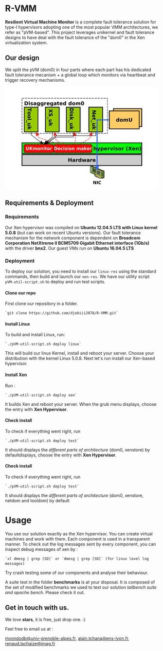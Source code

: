 # R-VMM
**Resilient Virtual Machine Monitor** is a complete fault tolerance solution for type-I hypervisors adopting one of the most popular VMM architectures, we refer as "pVM-based". This project leverages unikernel and fault tolerance designs to have deal with the fault tolerance of the "dom0" in the Xen virtualization system.

## Our design

We split the pVM (dom0) in four parts where each part has his dedicated fault tolerance mecanism + a global loop which monitors via heartbeat and trigger recovery mechanisms.  

![Overall-Architecture](fig/xdesign.png)

## Requirements & Deployment

### Requirements

Our Xen hypervisor was compiled on **Ubuntu 12.04.5 LTS with Linux kernel 5.0.8** (but can work on recent Ubuntu versions). 
Our fault tolerance mechanism for the network component is dependent on **Broadcom Corporation NetXtreme II BCM5709
Gigabit Ethernet interface (1Gb/s)** with the driver **bnx2**. Our guest VMs run on **Ubuntu 16.04.5 LTS** 

### Deployment 

To deploy our solution, you need to install our `linux-res` using the standard commands, then build and launch our `xen-res`. 
We have our utility script `pVM-util-script.sh` to deploy and run test scripts. 

#### Clone our repo

First clone our repository in a folder.
	
	`git clone https://github.com/djobiii2078/R-VMM.git`

#### Install Linux

To build and install Linux, run:

	`./pVM-util-script.sh deploy linux`

This will build our linux Kernel, install and reboot your server. Choose your distribution with the kernel Linux 5.0.8.
Next let's run install our Xen-based hypervisor.

#### Install Xen

Run : 

	`./pVM-util-script.sh deploy xen`

It builds Xen and reboot your server. When the grub menu displays, choose the entry with **Xen Hypervisor**.

#### Check install

To check if everything went right, run 

	`./pVM-util-script.sh deploy test`

It should displays the *different parts of architecture* (dom0, xenstore) by defaultdisplays, choose the entry with **Xen Hypervisor**.

#### Check install

To check if everything went right, run 

	`./pVM-util-script.sh deploy test`

It should displays the *different parts of architecture* (dom0, xenstore, netdom and tooldom) by default

# Usage

You use our solution exactly as the Xen hypervisor. You can create virtual machines and work with them. 
Each component is used in a transparent manner. To check out the log messages sent by every component, you can inspect debug messages of xen by : 

	`xl dmesg | grep [SD]` or `dmesg | grep [SD]` (for linux level log messages)


Try crash testing some of our components and analyse their behaviour.

A suite test in the folder **benchmarks** is at your disposal. It is composed of the set of modified benchmarks we used to test our solution *tailbench suite and apache bench*. Please check it out. 

## Get in touch with us.

We love **stars**, it is free, just drop one. :)

Feel free to email us at : 

mvondodb@univ-grenoble-alpes.fr, alain.tchana@ens-lyon.fr, renaud.lachaize@imag.fr 
